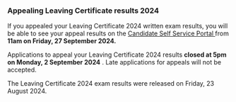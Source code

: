 ###  Appealing Leaving Certificate results 2024

If you appealed your Leaving Certificate 2024 written exam results, you will
be able to see your appeal results on the [ Candidate Self Service Portal
](https://www.examinations.ie/cssp/2023/) from **11am on Friday, 27 September
2024.**

Applications to appeal your Leaving Certificate 2024 results **closed at 5pm
on Monday, 2 September 2024** . Late applications for appeals will not be
accepted.

The Leaving Certificate 2024 exam results were released on Friday, 23 August
2024.
